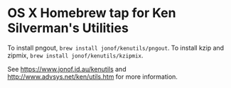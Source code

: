 # OS X Homebrew tap for Ken Silverman's Utilities

To install pngout, `brew install jonof/kenutils/pngout`.
To install kzip and zipmix, `brew install jonof/kenutils/kzipmix`.

See https://www.jonof.id.au/kenutils and http://www.advsys.net/ken/utils.htm
for more information.
